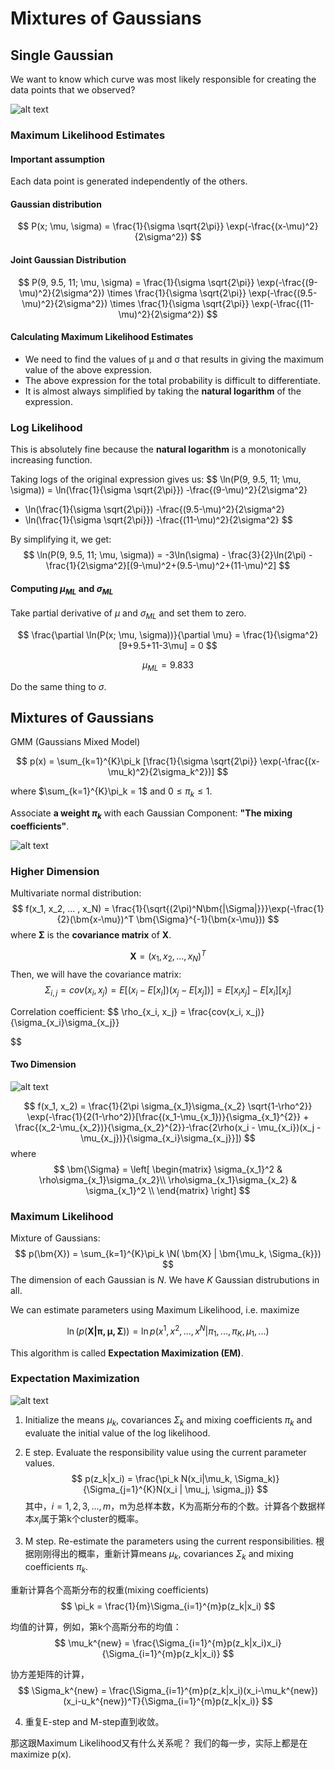 # Mixtures of Gaussians

<script type="text/javascript" src="http://cdn.mathjax.org/mathjax/latest/MathJax.js?config=default"></script>

## Single Gaussian
We want to know which curve was most likely responsible for creating the data points that we observed? 

![alt text](./Gaussians-images/single-gaussian.png)

### Maximum Likelihood Estimates

#### Important assumption
Each data point is generated independently of the others.

#### Gaussian distribution
$$
P(x; \mu, \sigma) = 
\frac{1}{\sigma \sqrt{2\pi}}
\exp(-\frac{(x-\mu)^2}{2\sigma^2})
$$

#### Joint Gaussian Distribution
$$
P(9, 9.5, 11; \mu, \sigma) = 
\frac{1}{\sigma \sqrt{2\pi}} 
\exp(-\frac{(9-\mu)^2}{2\sigma^2}) \times
\frac{1}{\sigma \sqrt{2\pi}}
\exp(-\frac{(9.5-\mu)^2}{2\sigma^2}) \times
\frac{1}{\sigma \sqrt{2\pi}}
\exp(-\frac{(11-\mu)^2}{2\sigma^2})
$$

#### Calculating Maximum Likelihood Estimates
- We need to find the values of μ and σ that results in giving the maximum value of the above expression. 
- The above expression for the total probability is difficult to differentiate. 
- It is almost always simplified by taking the **natural logarithm** of the expression.  

### Log Likelihood
This is absolutely fine because the **natural logarithm** is a monotonically increasing function.

Taking logs of the original expression gives us:
$$
\ln(P(9, 9.5, 11; \mu, \sigma)) = 
\ln(\frac{1}{\sigma \sqrt{2\pi}})
-\frac{(9-\mu)^2}{2\sigma^2}
+ \ln(\frac{1}{\sigma \sqrt{2\pi}})
-\frac{(9.5-\mu)^2}{2\sigma^2}
+ \ln(\frac{1}{\sigma \sqrt{2\pi}})
-\frac{(11-\mu)^2}{2\sigma^2}
$$

By simplifying it, we get:
$$
\ln(P(9, 9.5, 11; \mu, \sigma)) = 
-3\ln(\sigma) - \frac{3}{2}\ln(2\pi) - \frac{1}{2\sigma^2}[(9-\mu)^2+(9.5-\mu)^2+(11-\mu)^2]
$$

#### Computing $\mu_{ML}$ and $\sigma_{ML}$
Take partial derivative of $\mu$ and $\sigma_{ML}$ and set them to zero.

$$
\frac{\partial \ln(P(x; \mu, \sigma))}{\partial \mu}
= \frac{1}{\sigma^2}[9+9.5+11-3\mu] = 0
$$

$$
\mu_{ML} = 9.833
$$

Do the same thing to $\sigma$.

## Mixtures of Gaussians
GMM (Gaussians Mixed Model)

$$
p(x) = \sum_{k=1}^{K}\pi_k [\frac{1}{\sigma \sqrt{2\pi}}
\exp(-\frac{(x-\mu_k)^2}{2\sigma_k^2})]
$$

where $\sum_{k=1}^{K}\pi_k = 1$ and $0 \le \pi_k \le 1$.

Associate **a weight $\pi_k$** with each Gaussian Component: **"The mixing coefficients"**.

![alt text](./Gaussians-images/gmm-01.png)

### Higher Dimension
Multivariate normal distribution:
$$
f(x_1, x_2, ... , x_N) = \frac{1}{\sqrt{(2\pi)^N\bm{|\Sigma|}}}\exp(-\frac{1}{2}(\bm{x-\mu})^T \bm{\Sigma}^{-1}(\bm{x-\mu}))
$$
where $\bm{\Sigma}$ is the **covariance matrix** of $\bm{X}$.

$$
\bm{X} = (x_1, x_2, ... , x_N)^T
$$
Then, we will have the covariance matrix:
$$
\Sigma_{i,j} = cov(x_i, x_j) = E[(x_i-E[x_i])(x_j-E[x_j])]
= E[x_ix_j] - E[x_i][x_j]
$$

Correlation coefficient:
$$
\rho_{x_i, x_j} = \frac{cov(x_i, x_j)}{\sigma_{x_i}\sigma_{x_j}}

$$

#### Two Dimension
![alt text](./Gaussians-images/MultivariateNormal.png)

$$
f(x_1, x_2) = \frac{1}{2\pi \sigma_{x_1}\sigma_{x_2} \sqrt{1-\rho^2}}
\exp(-\frac{1}{2(1-\rho^2)}[\frac{(x_1-\mu_{x_1})}{\sigma_{x_1}^{2}} + \frac{(x_2-\mu_{x_2})}{\sigma_{x_2}^{2}}-\frac{2\rho(x_i - \mu_{x_i})(x_j - \mu_{x_j})}{\sigma_{x_i}\sigma_{x_j}}])
$$
where 
$$
\bm{\Sigma} =
\left[
 \begin{matrix}
   \sigma_{x_1}^2 & \rho\sigma_{x_1}\sigma_{x_2}\\
   \rho\sigma_{x_1}\sigma_{x_2} & \sigma_{x_1}^2  \\
  \end{matrix} 
\right]
$$

### Maximum Likelihood
Mixture of Gaussians:
$$
p(\bm{X}) = \sum_{k=1}^{K}\pi_k \N( \bm{X} | \bm{\mu_k, \Sigma_{k}})
$$
The dimension of each Gaussian is $N$. We have $K$ Gaussian distrubutions in all.


We can estimate parameters using Maximum Likelihood, i.e. maximize 

$$
\ln(p(\bm{X|\pi, \mu, \Sigma}))
= \ln p(x^1, x^2, ..., x^N | \pi_1, ... , \pi_K, \mu_1, ...)
$$

This algorithm is called **Expectation Maximization (EM)**.

### Expectation Maximization



![alt text](./Gaussians-images/EM-for-GMM.png)

1. Initialize the means $\mu_k$, covariances $\Sigma_k$ and mixing coefficients $\pi_k$ and evaluate the initial value of the log likelihood.
2. E step. Evaluate the responsibility value using the current parameter values. 
$$
p(z_k|x_i) = \frac{\pi_k N(x_i|\mu_k, \Sigma_k)}{\Sigma_{j=1}^{K}N(x_i | \mu_j, \sigma_j)}
$$
其中，$i = 1, 2, 3, ..., m$，m为总样本数，K为高斯分布的个数。计算各个数据样本$x_i$属于第k个cluster的概率。

3. M step. Re-estimate the parameters using the current responsibilities. 根据刚刚得出的概率，重新计算means $\mu_k$, covariances $\Sigma_k$ and mixing coefficients $\pi_k$.

重新计算各个高斯分布的权重(mixing coefficients) 
$$
\pi_k = \frac{1}{m}\Sigma_{i=1}^{m}p(z_k|x_i)
$$

均值的计算，例如，第k个高斯分布的均值：
$$
\mu_k^{new} = \frac{\Sigma_{i=1}^{m}p(z_k|x_i)x_i}{\Sigma_{i=1}^{m}p(z_k|x_i)}
$$

协方差矩阵的计算，
$$
\Sigma_k^{new} = \frac{\Sigma_{i=1}^{m}p(z_k|x_i)(x_i-\mu_k^{new})(x_i-u_k^{new})^T}{\Sigma_{i=1}^{m}p(z_k|x_i)}
$$

4. 重复E-step and M-step直到收敛。

那这跟Maximum Likelihood又有什么关系呢？
我们的每一步，实际上都是在maximize p(x).
